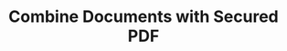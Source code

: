 ---
# preview details
layout: works-single
title: Combine Documents with Secured PDF
category: Web Development
category_slug: web-development
image: assets/img/works/combinedocs/combinedocs-homepage.png

# full details
info:
  - label: Link
    value: <a href="https://www.accs.edu/about-accs/board-of-trustees/policies-and-procedures/">https://www.accs.edu/about-accs/board-of-trustees/policies-and-procedures/</a>

  - label: Technology
    value: Wordpress, HTML, CSS, Javascript, PHP

description1:
  title: Combine Documents with Secured PDF
  text: "<p>This custom plugin was a solution created for the ACCS Facilities applicaitions. The applications are in word, pdf, and excel formats. I created a plugin that would combine all the files in to one while preserving the secure PDFs.</p>"

video:
  poster: assets/img/works/combinedocs/combinedocs-homepage.png
  id: f-TWpR9YqxI

---
